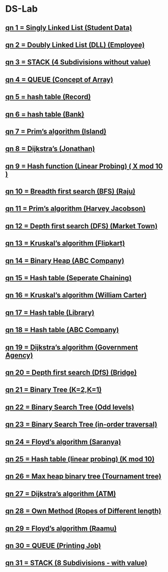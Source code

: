 # DS-Lab

## [qn 1 = Singly Linked List (Student Data)](https://github.com/Tharun-PV/DS-Lab/blob/main/Codes/qn01.c)
## [qn 2 = Doubly Linked List (DLL) (Employee)](https://github.com/Tharun-PV/DS-Lab/blob/main/Codes/qn02.c)
## [ qn 3 = STACK (4 Subdivisions without value)](https://github.com/Tharun-PV/DS-Lab/blob/main/Codes/qn03.c)
## [qn 4 = QUEUE (Concept of Array)](https://github.com/Tharun-PV/DS-Lab/blob/main/Codes/qn04.c)
## [qn 5 = hash table (Record)](https://github.com/Tharun-PV/DS-Lab/blob/main/Codes/qn05.c)
## [qn 6 = hash table (Bank)](https://github.com/Tharun-PV/DS-Lab/blob/main/Codes/qn06.c)
## [qn 7 = Prim’s algorithm (Island)](https://github.com/Tharun-PV/DS-Lab/blob/main/Codes/qn07.c)
## [qn 8 = Dijkstra’s (Jonathan)](https://github.com/Tharun-PV/DS-Lab/blob/main/Codes/qn08.c)
## [qn 9 = Hash function (Linear Probing) ( X mod 10 )](https://github.com/Tharun-PV/DS-Lab/blob/main/Codes/qn09.c)
## [qn 10 = Breadth first search (BFS) (Raju)](https://github.com/Tharun-PV/DS-Lab/blob/main/Codes/qn10.c)
## [qn 11 = Prim’s algorithm (Harvey Jacobson)](https://github.com/Tharun-PV/DS-Lab/blob/main/Codes/qn11.c)
## [qn 12 = Depth first search (DFS) (Market Town)](https://github.com/Tharun-PV/DS-Lab/blob/main/Codes/qn12.c)
## [qn 13 = Kruskal’s algorithm (Flipkart)](https://github.com/Tharun-PV/DS-Lab/blob/main/Codes/qn13.c)
## [qn 14 = Binary Heap (ABC Company)](https://github.com/Tharun-PV/DS-Lab/blob/main/Codes/qn14.c)
## [qn 15 = Hash table (Seperate Chaining)](https://github.com/Tharun-PV/DS-Lab/blob/main/Codes/qn15.c)
## [qn 16 = Kruskal’s algorithm (William Carter)](https://github.com/Tharun-PV/DS-Lab/blob/main/Codes/qn16.c)
## [qn 17 = Hash table (Library)](https://github.com/Tharun-PV/DS-Lab/blob/main/Codes/qn17.c)
## [qn 18 = Hash table (ABC Company)](https://github.com/Tharun-PV/DS-Lab/blob/main/Codes/qn18.c)
## [qn 19 = Dijkstra’s algorithm (Government Agency)](https://github.com/Tharun-PV/DS-Lab/blob/main/Codes/qn19.c)
## [qn 20 = Depth first search (DfS) (Bridge)](https://github.com/Tharun-PV/DS-Lab/blob/main/Codes/qn20.c)
## [qn 21 = Binary Tree (K=2,K=1)](https://github.com/Tharun-PV/DS-Lab/blob/main/Codes/qn21.c)
## [qn 22 = Binary Search Tree (Odd levels)](https://github.com/Tharun-PV/DS-Lab/blob/main/Codes/qn22.c)
## [qn 23 = Binary Search Tree (in-order traversal)](https://github.com/Tharun-PV/DS-Lab/blob/main/Codes/qn23.c)
## [qn 24 = Floyd’s algorithm (Saranya)](https://github.com/Tharun-PV/DS-Lab/blob/main/Codes/qn24.c)
## [qn 25 = Hash table (linear probing) (K mod 10)](https://github.com/Tharun-PV/DS-Lab/blob/main/Codes/qn25.c)
## [qn 26 = Max heap binary tree (Tournament tree)](https://github.com/Tharun-PV/DS-Lab/blob/main/Codes/qn26.c)
## [qn 27 = Dijkstra’s algorithm  (ATM)](https://github.com/Tharun-PV/DS-Lab/blob/main/Codes/qn27.c)
## [qn 28 = Own Method (Ropes of Different length)](https://github.com/Tharun-PV/DS-Lab/blob/main/Codes/qn28.c)
## [qn 29 = Floyd’s algorithm (Raamu)](https://github.com/Tharun-PV/DS-Lab/blob/main/Codes/qn29.c)
## [qn 30 = QUEUE (Printing Job)](https://github.com/Tharun-PV/DS-Lab/blob/main/Codes/qn30.c)
## [qn 31 = STACK (8 Subdivisions - with value)](https://github.com/Tharun-PV/DS-Lab/blob/main/Codes/qn31.c)
